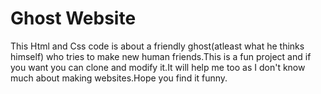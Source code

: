 # Ghost Website
This Html and Css code is about a friendly ghost(atleast what he thinks himself) who tries to make new human friends.This is a fun project and if you want you can clone and modify it.It will help me too as I don't know much about making websites.Hope you find it funny.

